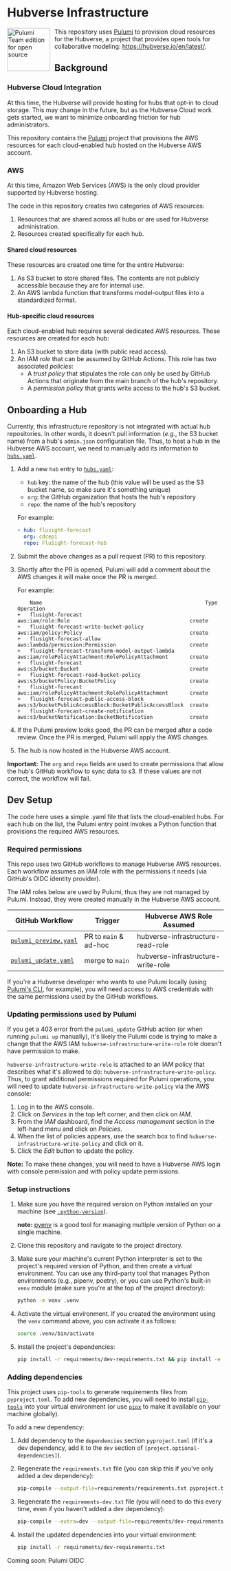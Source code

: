 # Hubverse Infrastructure


<img src="https://www.pulumi.com/images/pricing/team-oss.svg" alt="Pulumi Team edition for open source" style="width:100px; float: left; margin-right: 10px;"/>

This repository uses [Pulumi](https://www.pulumi.com/) to provision cloud resources for the Hubverse, a project that provides open tools for collaborative modeling:
https://hubverse.io/en/latest/.

## Background

### Hubverse Cloud Integration

At this time, the Hubverse will provide hosting for hubs that opt-in to cloud storage. This may change in the future, but as the Hubverse Cloud work gets started, we want to minimize onboarding friction for hub administrators.

This repository contains the [Pulumi](https://www.pulumi.com/) project that provisions the AWS resources for each cloud-enabled hub hosted on the Hubverse AWS account.


### AWS

At this time, Amazon Web Services (AWS) is the only cloud provider supported by Hubverse hosting.

The code in this repository creates two categories of AWS resources:
1. Resources that are shared across all hubs or are used for Hubverse administration.
2. Resources created specifically for each hub.

#### Shared cloud resources

These resources are created one time for the entire Hubverse:

1. As S3 bucket to store shared files. The contents are not publicly accessible because they are for internal use.
2. An AWS lambda function that transforms model-output files into a standardized format.

#### Hub-specific cloud resources

Each cloud-enabled hub requires several dedicated AWS resources. These resources are created for each hub:

1. An S3 bucket to store data (with public read access).
2. An IAM _role_ that can be assumed by GitHub Actions. This role has two associated _policies_:
    - A _trust policy_ that stipulates the role can only be used by GitHub Actions that originate from the main branch of the hub's repository.
    - A _permission policy_ that grants write access to the hub's S3 bucket.


## Onboarding a Hub

Currently, this infrastructure repository is not integrated with actual hub repositories. In other words, it doesn't pull information (_e.g._, the S3 bucket name) from a hub's `admin.json` configuration file. Thus, to host a hub in the Hubverse AWS account, we need to manually add its information to [`hubs.yaml`](src/hubverse_infrastructure/hubs/hubs.yaml).

1. Add a new `hub` entry to [`hubs.yaml`](src/hubverse_infrastructure/hubs/hubs.yaml):
    - `hub` key: the name of the hub (this value will be used as the S3 bucket name, so make sure it's something unique)
    - `org`:  the GitHub organization that hosts the hub's repository
    - `repo`: the name of the hub's repository

    For example:
    ```yaml
    - hub: flusight-forecast
      org: cdcepi
      repo: FluSight-forecast-hub
    ```

2. Submit the above changes as a pull request (PR) to this repository.
3. Shortly after the PR is opened, Pulumi will add a comment about the AWS changes it will make once the PR is merged.

    For example:

    ```
        Name                                                     Type                                                    Operation
    +   flusight-forecast                                aws:iam/role:Role                                       create
    +   flusight-forecast-write-bucket-policy            aws:iam/policy:Policy                                   create
    +   flusight-forecast-allow                          aws:lambda/permission:Permission                        create
    +   flusight-forecast-transform-model-output-lambda  aws:iam/rolePolicyAttachment:RolePolicyAttachment       create
    +   flusight-forecast                                aws:s3/bucket:Bucket                                    create
    +   flusight-forecast-read-bucket-policy             aws:s3/bucketPolicy:BucketPolicy                        create
    +   flusight-forecast                                aws:iam/rolePolicyAttachment:RolePolicyAttachment       create
    +   flusight-forecast-public-access-block            aws:s3/bucketPublicAccessBlock:BucketPublicAccessBlock  create
    +   flusight-forecast-create-notification            aws:s3/bucketNotification:BucketNotification            create
    ```

4. If the Pulumi preview looks good, the PR can be merged after a code review. Once the PR is merged, Pulumi will apply the AWS changes.
5. The hub is now hosted in the Hubverse AWS account.

**Important:** The `org` and `repo` fields are used to create permissions that allow the hub's GitHub workflow to sync data to s3. If these values are not correct, the workflow will fail.


## Dev Setup

The code here uses a simple .yaml file that lists the cloud-enabled hubs. For each hub on the list, the Pulumi entry point invokes a Python function that provisions the required AWS resources.

### Required permissions

This repo uses two GitHub workflows to manage Hubverse AWS resources. Each workflow assumes an IAM role with the permissions it needs (via GitHub's OIDC identity provider).

The IAM roles below are used by Pulumi, thus they are not managed by Pulumi. Instead, they were created manually in the Hubverse AWS account.

| GitHub Workflow                                                 | Trigger                | Hubverse AWS Role Assumed          |
| --------------------------------------------------------------- | ---------------------- | ---------------------------------- |
| [`pulumi_preview.yaml`](.github/workflows/pulumi_preview.yaml)  | PR to `main` & ad-hoc  | hubverse-infrastructure-read-role  |
| [`pulumi_update.yaml`](.github/workflows/pulumi_update.yaml)    | merge to `main`        | hubverse-infrastructure-write-role |


If you're a Hubverse developer who wants to use Pulumi locally (using [Pulumi's CLI](https://www.pulumi.com/docs/cli/), for example), you will need access to AWS credentials with the same permissions used by the GitHub workflows.

### Updating permissions used by Pulumi

If you get a 403 error from the `pulumi_update` GitHub action (or when running `pulumi up` manually), it's likely the Pulumi code is trying to make a change that the AWS IAM `hubverse-infrastructure-write-role` role doesn't have permission to make.

`hubverse-infrastructure-write-role` is attached to an IAM policy that describes what it's allowed to do: `hubverse-infrastructure-write-policy`. Thus, to grant additional permissions required for Pulumi operations, you will need to update `hubverse-infrastructure-write-policy` via the AWS console:

1. Log in to the AWS console.
2. Click on _Services_ in the top left corner, and then click on _IAM_.
3. From the _IAM_ dashboard, find the _Access management_ section in the left-hand menu and click on _Policies_.
4. When the list of policies appears, use the search box to find `hubverse-infrastructure-write-policy` and click on it.
5. Click the _Edit_ button to update the policy.

**Note:** To make these changes, you will need to have a Hubverse AWS login with console permission and with policy update permissions.


### Setup instructions

1. Make sure you have the required version on Python installed on your machine (see [`.python-version`](.python-version)).

    **note:** [pyenv](https://github.com/pyenv/pyenv) is a good tool for managing multiple version of Python on a single machine.

2. Clone this repository and navigate to the project directory.

3. Make sure your machine's current Python interpreter is set to the project's required version of Python, and then create a virtual environment. You can use any third-party tool that manages Python environments (e.g., pipenv, poetry), or you can use Python's built-in `venv` module (make sure you're at the top of the project directory):
    ```bash
    python -m venv .venv
    ```

4. Activate the virtual environment. If you created the environment using the `venv` command above, you can activate it as follows:
    ```bash
    source .venv/bin/activate
    ```

5. Install the project's dependencies:
    ```bash
    pip install -r requirements/dev-requirements.txt && pip install -e .
    ```


### Adding dependencies

This project uses `pip-tools` to generate requirements files from `pyproject.toml`.  To add new dependencies, you will need to install [`pip-tools`](https://pip-tools.readthedocs.io/en/latest/) into your virtual environment (or use [`pipx`](https://github.com/pypa/pipx) to make it available on your machine globally).

To add a new dependency:

1. Add dependency to the `dependencies` section `pyproject.toml` (if it's a dev dependency, add it to the `dev` section of `[project.optional-dependencies]`).

2. Regenerate the `requirements.txt` file (you can skip this if you've only added a dev dependency):
    ```bash
    pip-compile --output-file=requirements/requirements.txt pyproject.toml
    ```

3. Regenerate the `requirements-dev.txt` file (you will need to do this every time, even if you haven't added a dev dependency):
    ```bash
    pip-compile --extra=dev --output-file=requirements/dev-requirements.txt pyproject.toml
    ```

4. Install the updated dependencies into your virtual environment:
    ```bash
    pip install -r requirements/dev-requirements.txt
    ```

Coming soon: Pulumi OIDC
